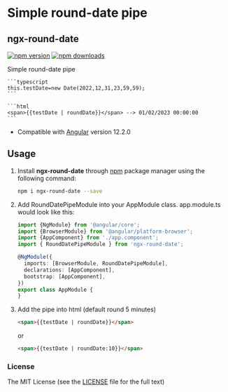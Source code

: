 # Simple round-date pipe

## ngx-round-date

[![npm version](https://badge.fury.io/js/ngx-round-date.svg)](http://badge.fury.io/js/ngx-round-date)
[![npm downloads](https://img.shields.io/npm/dm/ngx-round-date.svg)](https://npmjs.org/ngx-round-date)

Simple round-date pipe

    ```typescript
	this.testDate=new Date(2022,12,31,23,59,59);
    ```

    ```html
    <span>{{testDate | roundDate}}</span> --> 01/02/2023 00:00:00
    ```  

  

- Compatible with [Angular](https://angular.io/) version 12.2.0


## Usage

1. Install **ngx-round-date** through [npm](https://www.npmjs.com/package/ngx-round-date) package manager using the following command:

    ```bash
    npm i ngx-round-date --save
    ```

2. Add RoundDatePipeModule into your AppModule class. app.module.ts would look like this:

    ```typescript
    import {NgModule} from '@angular/core';
    import {BrowserModule} from '@angular/platform-browser';
    import {AppComponent} from './app.component';
    import { RoundDatePipeModule } from 'ngx-round-date';

    @NgModule({
      imports: [BrowserModule, RoundDatePipeModule],
      declarations: [AppComponent],
      bootstrap: [AppComponent],
    })
    export class AppModule {
    }
    ```
    
3. Add the pipe into html (default round 5 minutes)

    ```html
    <span>{{testDate | roundDate}}</span>
    ```  
    or
    ```html
    <span>{{testDate | roundDate:10}}</span>
    ```  

### License

The MIT License (see the [LICENSE](https://github.com/danyolgiax/ngx-round-date/blob/main/LICENCE) file for the full text)